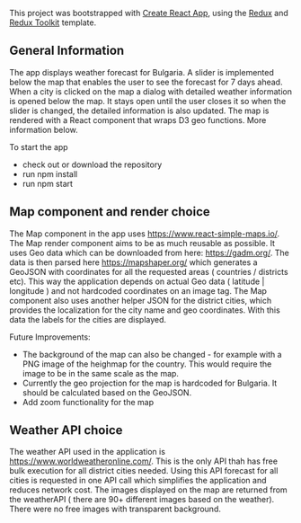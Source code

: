This project was bootstrapped with [Create React App](https://github.com/facebook/create-react-app), using the [Redux](https://redux.js.org/) and [Redux Toolkit](https://redux-toolkit.js.org/) template.

## General Information
The app displays weather forecast for Bulgaria.
A slider is implemented below the map that enables the user to see the forecast for 7 days ahead.
When a city is clicked on the map a dialog with detailed weather information is opened below the map. It stays open until the user closes it so when the slider is changed, the detailed information is also updated.
The map is rendered with a React component that wraps D3 geo functions. More information below.

To start the app
- check out or download the repository
- run npm install
- run npm start

## Map component and render choice
The Map component in the app uses https://www.react-simple-maps.io/. 
The Map render component aims to be as much reusable as possible. It uses Geo data which can be downloaded from here: https://gadm.org/. The data is then parsed here https://mapshaper.org/ which generates a GeoJSON with coordinates for all the requested areas ( countries / districts etc). This way the application depends on actual Geo data ( latitude | longitude ) and not hardcoded coordinates on an image tag.
The Map component also uses another helper JSON for the district cities, which provides the localization for the city name and geo coordinates. With this data the labels for the cities are displayed.

Future Improvements:
- The background of the map can also be changed - for example with a PNG image of the heighmap for the country. This would require the image to be in the same scale as the map.
- Currently the geo projection for the map is hardcoded for Bulgaria. It should be calculated based on the GeoJSON.
- Add zoom functionality for the map

## Weather API choice
The weather API used in the application is https://www.worldweatheronline.com/.
This is the only API thah has free bulk execution for all district cities needed. Using this API forecast for all cities is requested in one API call which simplifies the application and reduces network cost.
The images displayed on the map are returned from the weatherAPI ( there are 90+ different images based on the weather). There were no free images with transparent background.

